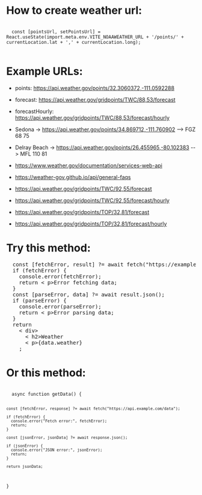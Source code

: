 # How to create weather url:
<code>
  const [pointsUrl, setPointsUrl] = React.useState(import.meta.env.VITE_NOAAWEATHER_URL + '/points/' + currentLocation.lat + ',' + currentLocation.long);
 </code>

# Example URLs:
  - points: https://api.weather.gov/points/32.3060372,-111.0592288
  - forecast: https://api.weather.gov/gridpoints/TWC/88,53/forecast
  - forecastHourly: https://api.weather.gov/gridpoints/TWC/88,53/forecast/hourly

  - Sedona -> https://api.weather.gov/points/34.869712,-111.760902 --> FGZ 68 75
  - Delray Beach -> https://api.weather.gov/points/26.455965,-80.102383 --> MFL 110 81

  - https://www.weather.gov/documentation/services-web-api
  - https://weather-gov.github.io/api/general-faqs

  - https://api.weather.gov/gridpoints/TWC/92,55/forecast
  - https://api.weather.gov/gridpoints/TWC/92,55/forecast/hourly
  - https://api.weather.gov/gridpoints/TOP/32,81/forecast
  - https://api.weather.gov/gridpoints/TOP/32,81/forecast/hourly

# Try this method:
<pre>
  const [fetchError, result] ?= await fetch("https://example.com/data");
  if (fetchError) {
    console.error(fetchError);
    return < p>Error fetching data</ p>;
  }
  const [parseError, data] ?= await result.json();
  if (parseError) {
    console.error(parseError);
    return < p>Error parsing data</ p>;
  }
  return
    < div>
      < h2>Weather</ h2>
      < p>{data.weather}</ p>
    </ div>;
</pre>

# Or this method:
<code>
  async function getData() {

    const [fetchError, response] ?= await fetch("https://api.example.com/data");

    if (fetchError) {
      console.error("Fetch error:", fetchError);
      return;
    }

    const [jsonError, jsonData] ?= await response.json();

    if (jsonError) {
      console.error("JSON error:", jsonError);
      return;
    }

    return jsonData;

  }
</code>  
